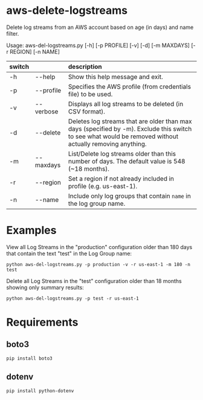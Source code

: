 # aws-delete-logstreams
Delete log streams from an AWS account based on age (in days) and name filter.

Usage: aws-del-logstreams.py [-h] [-p PROFILE] [-v] [-d] [-m MAXDAYS] [-r REGION] [-n NAME]

| switch |           | description |
|--------|-----------|:------------|
| -h     | --help    | Show this help message and exit. |
| -p     | --profile | Specifies the AWS profile (from credentials file) to be used. |
| -v     | --verbose | Displays all log streams to be deleted (in CSV format). |
| -d     | --delete  | Deletes log streams that are older than max days (specified by -m). Exclude this switch to see what would be removed without actually removing anything. |
| -m     | --maxdays | List/Delete log streams older than this number of days. The default value is 548 (~18 months). |
| -r     | --region  | Set a region if not already included in profile (e.g. us-east-1). |
| -n     | --name    | Include only log groups that contain ```name``` in the log group name. |


# Examples

View all Log Streams in the "production" configuration older than 180 days that contain the text "test" in the Log Group name:
    
```python aws-del-logstreams.py -p production -v -r us-east-1 -m 180 -n test ```

Delete all Log Streams in the "test" configuration older than 18 months showing only summary results:

```python aws-del-logstreams.py -p test -r us-east-1```

# Requirements

## boto3

```pip install boto3```

## dotenv

```pip install python-dotenv```